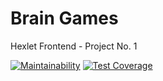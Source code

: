 # Brain Games
Hexlet Frontend - Project No. 1

[![Maintainability](https://api.codeclimate.com/v1/badges/bf5c5f59978bd692fbe5/maintainability)](https://codeclimate.com/github/glevanov/project-lvl1-s388/maintainability)
[![Test Coverage](https://api.codeclimate.com/v1/badges/bf5c5f59978bd692fbe5/test_coverage)](https://codeclimate.com/github/glevanov/project-lvl1-s388/test_coverage)

